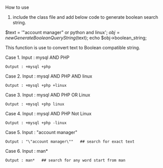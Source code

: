 How to use

1. include the class file and add below code to generate boolean search string. 

$text = '"account manager" or python and linux';
$obj  = new GenerateBooleanQueryString($text);
echo $obj->boolean_string;




This function is use to convert text to Boolean compatible string.

Case 1.
	Input :  mysql AND PHP
	
	Output : +mysql +php
	
	
Case 2.
	Input :  mysql AND PHP AND linux
	
	Output : +mysql +php +linux


Case 3.
	Input :  mysql AND PHP OR Linux
	
	Output : +mysql +php linux
	

Case 4.
	Input :  mysql AND PHP Not Linux
	
	Output : +mysql +php -linux
	

Case 5.
	Input :  "account manager"
	
	Output : "\"account manager\""   ## search for exact text 
	

Case 6.
	Input :  man*
	
	Output : man*   ## search for any word start from man 
		